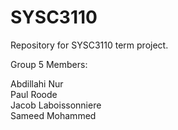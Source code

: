 # SYSC3110
Repository for SYSC3110 term project. 

Group 5 Members: 

Abdillahi Nur <br>
Paul Roode <br>
Jacob Laboissonniere <br>
Sameed Mohammed

